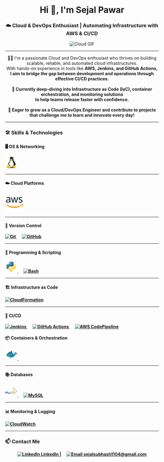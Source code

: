 <h1 align="center">Hi 👋, I'm Sejal Pawar</h1>
<h3 align="center">☁️ Cloud & DevOps Enthusiast | Automating Infrastructure with AWS & CI/CD</h3>

<p align="center">
  <img src="https://miro.medium.com/v2/resize:fit:720/1*H_h5eB3YWqvgW_xodb4Vow.gif" width="300" alt="Cloud GIF">
</p>

---

<p align="center">
  👩‍💻 I'm a passionate Cloud and DevOps enthusiast who thrives on building scalable, reliable, and automated cloud infrastructures. <br>
  With hands-on experience in tools like <strong>AWS, Jenkins, <!-- Docker, Terraform,</strong> --> and <strong>GitHub Actions</strong>, <br>
  I aim to bridge the gap between development and operations through effective CI/CD practices. <br><br>
  🔧 Currently deep-diving into <strong>Infrastructure as Code (IaC)</strong>, container orchestration, and monitoring solutions <br>
  to help teams release faster with confidence. <br><br>
  🚀 Eager to grow as a Cloud/DevOps Engineer and contribute to projects that challenge me to learn and innovate every day!
</p>

---

### 🛠️ Skills & Technologies

#### 🖥️ OS & Networking  
<a href="https://www.linux.org/" target="_blank">
  <img src="https://raw.githubusercontent.com/devicons/devicon/master/icons/linux/linux-original.svg" alt="Linux" width="40" height="40"/>
</a>

---

#### ☁️ Cloud Platforms  
<a href="https://aws.amazon.com/" target="_blank">
  <img src="https://raw.githubusercontent.com/devicons/devicon/master/icons/amazonwebservices/amazonwebservices-original-wordmark.svg" alt="AWS" width="60" height="60"/>
</a>

---

#### 📂 Version Control  
<a href="https://git-scm.com/" target="_blank">
  <img src="https://www.vectorlogo.zone/logos/git-scm/git-scm-icon.svg" alt="Git" width="40" height="40"/>
</a> &nbsp;&nbsp;&nbsp;&nbsp;
<a href="https://github.com/" target="_blank">
  <img src="https://github.githubassets.com/images/modules/logos_page/GitHub-Mark.png" alt="GitHub" width="40" height="40"/>
</a>

---

#### 🧩 Programming & Scripting  
<a href="https://www.python.org/" target="_blank">
  <img src="https://raw.githubusercontent.com/devicons/devicon/master/icons/python/python-original.svg" alt="Python" width="40" height="40"/>
</a> &nbsp;&nbsp;&nbsp;&nbsp;
<a href="https://www.gnu.org/software/bash/" target="_blank">
  <img src="https://upload.wikimedia.org/wikipedia/commons/4/4b/Bash_Logo_Colored.svg" alt="Bash" width="40" height="40"/>
</a>

---

#### 🏗️ Infrastructure as Code  
<!-- 
<a href="https://www.terraform.io/" target="_blank">
  <img src="https://www.vectorlogo.zone/logos/terraformio/terraformio-icon.svg" alt="Terraform" width="40" height="40"/>
</a>
 <a href="https://www.ansible.com/" target="_blank">
  <img src="https://cdn.worldvectorlogo.com/logos/ansible.svg" alt="Ansible" width="40" height="40"/>
</a>
 -->
<a href="https://aws.amazon.com/cloudformation/" target="_blank">
  <img src="https://encrypted-tbn0.gstatic.com/images?q=tbn:ANd9GcSzGLlPqpEbrb9yFSfCEqzAFsan5rowLjjhgA&s" alt="CloudFormation" width="40" height="40"/>
</a>


---

#### 🚀 CI/CD  
<a href="https://www.jenkins.io/" target="_blank">
  <img src="https://www.vectorlogo.zone/logos/jenkins/jenkins-icon.svg" alt="Jenkins" width="40" height="40"/>
</a> &nbsp;&nbsp;&nbsp;&nbsp;
<a href="https://github.com/features/actions" target="_blank">
  <img src="https://avatars.githubusercontent.com/u/44036562?s=280&v=4" alt="GitHub Actions" width="40" height="40"/>
</a> &nbsp;&nbsp;&nbsp;&nbsp;
<a href="https://aws.amazon.com/codepipeline/" target="_blank">
  <img src="https://encrypted-tbn0.gstatic.com/images?q=tbn:ANd9GcTxlVDYg-4tYN1ejr_S4jI_Q4X-P2OAcjgigQ&s" alt="AWS CodePipeline" width="40" height="40"/>
</a>

<!-- 
---
#### 🔐 Security & Compliance  
<a href="https://www.sonarsource.com/products/sonarqube/" target="_blank">
  <img src="https://seeklogo.com/images/S/sonarqube-logo-6F6A4E06CE-seeklogo.com.png" alt="SonarQube" width="40" height="40"/>
</a>
<a href="https://owasp.org/" target="_blank">
  <img src="https://owasp.org/assets/images/logo.png" alt="OWASP" width="40" height="40"/>
</a>
<a href="https://aquasecurity.github.io/trivy/" target="_blank">
  <img src="https://avatars.githubusercontent.com/u/5429470?s=200&v=4" alt="Trivy" width="40" height="40"/>
</a>

---
-->
#### 📦 Containers & Orchestration  
<a href="https://www.docker.com/" target="_blank">
  <img src="https://raw.githubusercontent.com/devicons/devicon/master/icons/docker/docker-original.svg" alt="Docker" width="40" height="40"/>
</a> &nbsp;&nbsp;&nbsp;&nbsp;

<!-- 
<a href="https://kubernetes.io/" target="_blank">
  <img src="https://raw.githubusercontent.com/devicons/devicon/master/icons/kubernetes/kubernetes-plain.svg" alt="Kubernetes" width="40" height="40"/>
</a>
-->
---

#### 📚 Databases  
<a href="https://www.mysql.com/" target="_blank">
  <img src="https://raw.githubusercontent.com/devicons/devicon/master/icons/mysql/mysql-original-wordmark.svg" alt="MySQL" width="40" height="40"/>
</a> &nbsp;&nbsp;&nbsp;&nbsp;
<a href="https://www.mysql.com/" target="_blank">
  <img src="https://w7.pngwing.com/pngs/441/460/png-transparent-postgresql-plain-wordmark-logo-icon.png" alt="MySQL" width="40" height="40"/>
</a>



---

#### 📊 Monitoring & Logging  
<!--
<a href="https://prometheus.io/" target="_blank">
  <img src="https://raw.githubusercontent.com/devicons/devicon/master/icons/prometheus/prometheus-original.svg" alt="Prometheus" width="40" height="40"/>
</a> &nbsp;&nbsp;&nbsp;&nbsp;
<a href="https://grafana.com/" target="_blank">
  <img src="https://raw.githubusercontent.com/devicons/devicon/master/icons/grafana/grafana-original.svg" alt="Grafana" width="40" height="40"/>
</a>
-->
<a href="https://aws.amazon.com/cloudwatch/" target="_blank">
  <img src="https://encrypted-tbn0.gstatic.com/images?q=tbn:ANd9GcTluJb6OizZXPRfLcHyzJahLjc7Ye9xwbfvpQ&s" alt="CloudWatch" width="40" height="40"/>
</a>

---

### 📫 Contact Me
<!--
<p align="center">
  <a href="https://www.linkedin.com/in/sejalspawar" target="_blank">
    <img src="https://img.icons8.com/color/48/linkedin.png" alt="LinkedIn" width="30" height="30"/>
  </a>
  &nbsp;
  <a href="mailto:sejalsubhash1104@gmail.com">
    <img src="https://img.icons8.com/color/48/gmail-new.png" alt="Email" width="30" height="30"/>
  </a>
</p>
-->

<p align="center">
  <a href="https://www.linkedin.com/in/sejalspawar" target="_blank">
    <img src="https://img.icons8.com/color/48/linkedin.png" alt="LinkedIn" width="30" height="30"/> LinkedIn
  </a> |&nbsp;&nbsp;&nbsp;&nbsp;
  <a href="mailto:sejalsubhash1104@gmail.com">
    <img src="https://img.icons8.com/color/48/gmail-new.png" alt="Email" width="30" height="30"/> sejalsubhash1104@gmail.com
  </a>
</p>

